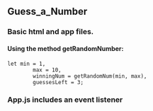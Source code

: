 ## Guess_a_Number
### Basic html and app files.
#### Using the method getRandomNumber:

```
let min = 1,
		max = 10,
		winningNum = getRandomNum(min, max),
		guessesLeft = 3;
```

### App.js includes an event listener

